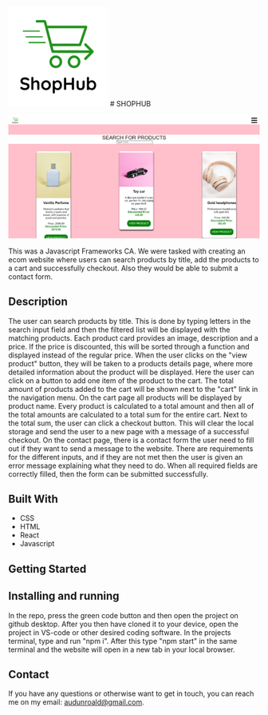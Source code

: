  <img src="Logo.png" width="200"/> # SHOPHUB 

<img src="shophub_productsList.png" width="1280"/>

This was a Javascript Frameworks CA. We were tasked with creating an ecom website where users can search products by title, add the products to a cart and successfully checkout. Also they would be able to submit a contact form. 

## Description

The user can search products by title. This is done by typing letters in the search input field and then the filtered list will be displayed with the matching products. Each product card provides an image, description and a price. If the price is discounted, this will be sorted through a function and displayed instead of the regular price.
When the user clicks on the "view product" button, they will be taken to a products details page, where more detailed information about the product will be displayed. Here the user can click on a button to add one item of the product to the cart. The total amount of products added to the cart will be shown next to the "cart" link in the navigation menu.
On the cart page all products will be displayed by product name. Every product is calculated to a total amount and then all of the total amounts are calculated to a total sum for the entire cart. Next to the total sum, the user can click a checkout button. This will clear the local storage and send the user to a new page with a message of a successful checkout.
On the contact page, there is a contact form the user need to fill out if they want to send a message to the website. There are requirements for the different inputs, and if they are not met then the user is given an error message explaining what they need to do. When all required fields are correctly filled, then the form can be submitted successfully.


## Built With

- CSS
- HTML
- React
- Javascript


## Getting Started

## Installing and running

In the repo, press the green code button and then open the project on github desktop. After you then have cloned it to your device, open the project in VS-code or other desired coding software. In the projects terminal, type and run "npm i". After this type "npm start" in the same terminal and the website will open in a new tab in your local browser.


## Contact

If you have any questions or otherwise want to get in touch, you can reach me on my email: audunroald@gmail.com.

